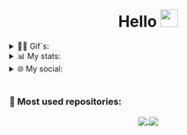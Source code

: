 <!-- Welcome message -->
<h1 align="center">Hello <img src="https://github.com/blackcater/blackcater/raw/main/images/Hi.gif" height="32"/>
</h1>


<!-- First gif block-->
<details>
<summary>🐱‍👤 Gif`s: </summary>
    <br>
    <p align="center">
      <img align="center" src="https://c.tenor.com/85r7Pk6D4DcAAAAM/rozen-maiden-black-angel.gif", height=140, weight=180> <img align="center" src="https://c.tenor.com/Y0ZkZqBrUnMAAAAM/anime-aesthetic.gif", weight=180, height=140> <img align="center" src="https://cdn.statically.io/img/i.pinimg.com/originals/4b/28/91/4b2891caae3d814f02938840d020895d.gif", height=140, weight=180>
    </p>
    
</details>

<!-- Secondary stats block -->
<details>
<summary>📊 My stats: </summary>
  <br>
  Coding activity around over last 7 days:
  <a href="https://wakatime.com"><img src="https://wakatime.com/share/@pwp/263c02e7-6701-49e0-bd18-588727aecfb5.svg" /></a>
  <br />  
  <br />  
  Languages activity over last 7 days:
  <a href="https://wakatime.com"><img src="https://wakatime.com/share/@pwp/a2d53862-7375-430a-a0a5-328e98f308c9.svg" /></a>
</details>



<!-- Third social networks block -->
<details>
<summary>🌐 My social:</summary>
  <br>
  <p align="center">
  <a href = "https://vk.com/authorpythonkazika" target="blank"><img align="center" src="https://iconsplace.com/wp-content/uploads/_icons/ffffff/256/png/vk-com-icon-18-256.png" alt="" height="25" width="25" /></a> - Vkontakte
  <a href="https://t.me/pwp_programer" target="blank"><img align="center" src="https://cdn3.iconfinder.com/data/icons/flat-emails-action/16/04_send-telegram-paper-plane-512.png" alt="" height="25" width="28" /></a> - Telegram
  <a href="https://discordapp.com/users/781475572622295071" target="blank"><img align="center" src="https://pnggrid.com/wp-content/uploads/2021/05/Discord-Logo-White-1024x780.png" alt="" height="20" width="28" /></a> - Discord
  <a href="mailto:bogdanzadora2005@gmail.com" target="blank"><img align="center" src="https://cdn4.iconfinder.com/data/icons/black-white-social-media/32/email_mail_envelope_send_message-256.png" alt="" height="28" width="28" /></a> - Mail
  </p>
</details>


<!-- Third repositories pin block -->
<br>
<h3 align="left">📌 Most used repositories:</h3>
<p align="center">
<a href="https://github.com/pwp-programer/C_Labs">
  <img align="center" src="https://github-readme-stats.vercel.app/api/pin/?username=pwp-programer&repo=C_Labs&theme=github_dark" />
</a>
<a href="https://github.com/pwp-programer/Python_Labs">
  <img align="center" src="https://github-readme-stats.vercel.app/api/pin/?username=pwp-programer&repo=Python_Labs&theme=github_dark" />
</a>
</p>